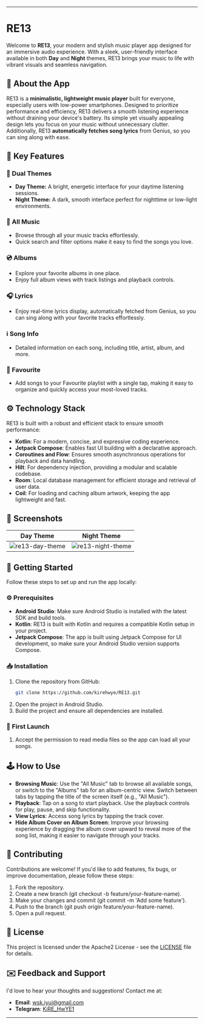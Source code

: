 
---

# RE13 

Welcome to **RE13**, your modern and stylish music player app designed for an immersive audio experience. With a sleek, user-friendly interface available in both **Day** and **Night** themes, RE13 brings your music to life with vibrant visuals and seamless navigation. 

## 🧩 About the App 

RE13 is a **minimalistic, lightweight music player** built for everyone, especially users with low-power smartphones. Designed to prioritize performance and efficiency, RE13 delivers a smooth listening experience without draining your device's battery. Its simple yet visually appealing design lets you focus on your music without unnecessary clutter. Additionally, RE13 **automatically fetches song lyrics** from Genius, so you can sing along with ease.

## 🔑 Key Features 

### 🎨 Dual Themes
- **Day Theme:** A bright, energetic interface for your daytime listening sessions.
- **Night Theme:** A dark, smooth interface perfect for nighttime or low-light environments.

### 🎵 All Music
- Browse through all your music tracks effortlessly.
- Quick search and filter options make it easy to find the songs you love.

### 💿 Albums
- Explore your favorite albums in one place.
- Enjoy full album views with track listings and playback controls.

### 🎧 Lyrics
- Enjoy real-time lyrics display, automatically fetched from Genius, so you can sing along with your favorite tracks effortlessly.

### ℹ️ Song Info
- Detailed information on each song, including title, artist, album, and more.

### 💖 Favourite
- Add songs to your Favourite playlist with a single tap, making it easy to organize and quickly access your most-loved tracks.

## ⚙️ Technology Stack 

RE13 is built with a robust and efficient stack to ensure smooth performance:

- **Kotlin**: For a modern, concise, and expressive coding experience.
- **Jetpack Compose**: Enables fast UI building with a declarative approach.
- **Coroutines and Flow**: Ensures smooth asynchronous operations for playback and data handling.
- **Hilt**: For dependency injection, providing a modular and scalable codebase.
- **Room**: Local database management for efficient storage and retrieval of user data.
- **Coil**: For loading and caching album artwork, keeping the app lightweight and fast.

## 📸 Screenshots 

| Day Theme | Night Theme |
|-----------|-------------|
| ![re13-day-theme](https://github.com/user-attachments/assets/04583de9-8c71-4d0f-af1a-9c83064c8b02) | ![re13-night-theme](https://github.com/user-attachments/assets/36860675-c259-4f28-8d5c-4d7da28aa10f) |

## 🚀 Getting Started

Follow these steps to set up and run the app locally:

### ⚙️ Prerequisites

- **Android Studio**: Make sure Android Studio is installed with the latest SDK and build tools.
- **Kotlin**: RE13 is built with Kotlin and requires a compatible Kotlin setup in your project.
- **Jetpack Compose**: The app is built using Jetpack Compose for UI development, so make sure your Android Studio version supports Compose.

### 📥 Installation

1. Clone the repository from GitHub:
   ```bash
   git clone https://github.com/kirehwye/RE13.git
   ```
2. Open the project in Android Studio.
3. Build the project and ensure all dependencies are installed.

### 📲 First Launch

1. Accept the permission to read media files so the app can load all your songs.

## 🕹️ How to Use

- **Browsing Music**: Use the "All Music" tab to browse all available songs, or switch to the "Albums" tab for an album-centric view. Switch between tabs by tapping the title of the screen itself (e.g., "All Music").
- **Playback**: Tap on a song to start playback. Use the playback controls for play, pause, and skip functionality.
- **View Lyrics**: Access song lyrics by tapping the track cover.
- **Hide Album Cover on Album Screen**: Improve your browsing experience by dragging the album cover upward to reveal more of the song list, making it easier to navigate through your tracks.

## 🌟 Contributing

Contributions are welcome! If you'd like to add features, fix bugs, or improve documentation, please follow these steps:

1. Fork the repository.
2. Create a new branch (git checkout -b feature/your-feature-name).
3. Make your changes and commit (git commit -m 'Add some feature').
4. Push to the branch (git push origin feature/your-feature-name).
5. Open a pull request.

## 📂 License

This project is licensed under the Apache2 License - see the [LICENSE](LICENSE) file for details.

## ✉️ Feedback and Support

I'd love to hear your thoughts and suggestions! Contact me at:

- **Email**: [wsk.iyui@gmail.com](mailto:wsk.iyui@gmail.com)
- **Telegram**: [KiRE_HwYE1](https://t.me/KiRE_HwYE1)

---
